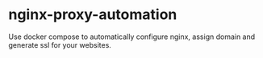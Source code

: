 # nginx-proxy-automation
Use docker compose to automatically configure nginx, assign domain and generate ssl for your websites.
